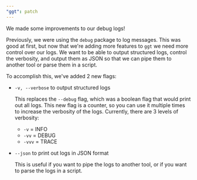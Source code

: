 ```yaml
---
"ggt": patch
---
```


We made some improvements to our debug logs!

Previously, we were using the `debug` package to log messages. This was good at first, but now that we're adding more features to `ggt` we need more control over our logs. We want to be able to output structured logs, control the verbosity, and output them as JSON so that we can pipe them to another tool or parse them in a script.

To accomplish this, we've added 2 new flags:

- `-v, --verbose` to output structured logs

  This replaces the `--debug` flag, which was a boolean flag that would print out all logs. This new flag is a counter, so you can use it multiple times to increase the verbosity of the logs. Currently, there are 3 levels of verbosity:

  - `-v` = INFO
  - `-vv` = DEBUG
  - `-vvv` = TRACE

- `--json` to print out logs in JSON format

  This is useful if you want to pipe the logs to another tool, or if you want to parse the logs in a script.

